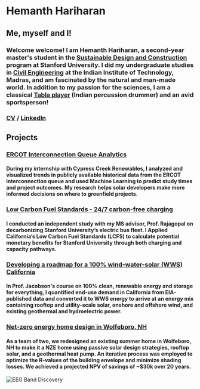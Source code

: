 # Hemanth Hariharan

## Me, myself and I!

### Welcome welcome! I am Hemanth Hariharan, a second-year master's student in the [Sustainable Design and Construction](https://cee.stanford.edu/academics-admission/graduate-degrees/ms-programs/sustainable-design-construction-sdc) program at Stanford University. I did my undergraduate studies in [Civil Engineering](https://civil.iitm.ac.in/) at the Indian Institute of Technology, Madras, and am fascinated by the natural and man-made world. In addition to my passion for the sciences, I am a classical [Tabla player](https://www.youtube.com/channel/UCwD-ADCjGbrHop9KUyhBZGA) (Indian percussion drummer) and an avid sportsperson!

### [CV]() / [LinkedIn](https://www.linkedin.com/in/hemanth-hariharan/)

## Projects
### [ERCOT Interconnection Queue Analytics](/Projects/Final_Presentation_ERCOT_Queue.pdf)
#### During my internship with Cypress Creek Renewables, I analyzed and visualized trends in publicly available historical data from the ERCOT interconnection queue and used Machine Learning to predict study times and project outcomes. My research helps solar developers make more informed decisions on where to greenfield projects.

### [Low Carbon Fuel Standards - 24/7 carbon-free charging](/Projects/LCFS_24_7_project.pdf)
#### I conducted an independent study with my MS advisor, Prof. Rajagopal on decarbonizing Stanford University’s electric bus fleet. I Applied California’s Low Carbon Fuel Standards (LCFS) to calculate potential monetary benefits for Stanford University through both charging and capacity pathways.

### [Developing a roadmap for a 100% wind-water-solar (WWS) California](/Projects/100_WWS_CA_Report.pdf)
#### In Prof. Jacobson's course on 100% clean, renewable energy and storage for everything, I quantified end-use demand in California from EIA-published data and converted it to WWS energy to arrive at an energy mix containing rooftop and utility-scale solar, onshore and offshore wind, and existing geothermal and hydroelectric power. 

### [Net-zero energy home design in Wolfeboro, NH](/Projects/NZH_Project_Report.pdf)
#### As a team of two, we redesigned an existing summer home in Wolfeboro, NH to make it a NZE home using passive solar design strategies, rooftop solar, and a geothermal heat pump. An iterative process was employed to optimize the R-values of the building envelope and minimize shading losses. We achieved a projected NPV of savings of ~$30k over 20 years.

![EEG Band Discovery]()



